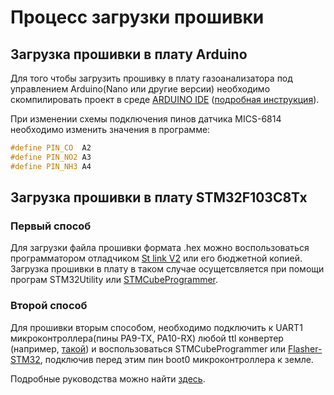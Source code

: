 # Процесс загрузки прошивки

## Загрузка прошивки в плату Arduino

Для того чтобы загрузить прошивку в плату газоанализатора под управлением Arduino(Nano или другие версии) необходимо скомпилировать проект в среде [ARDUINO IDE](https://www.arduino.cc/en/software) ([подробная инструкция](https://arduinomaster.ru/platy-arduino/proshivka-zagruzchik-arduino-ide/)).

При изменении схемы подключения пинов датчика MICS-6814 необходимо изменить значения в программе:

```cpp
#define PIN_CO  A2
#define PIN_NO2 A3
#define PIN_NH3 A4
```

## Загрузка прошивки в плату STM32F103C8Tx

### Первый способ

Для загрузки файла прошивки формата .hex можно воспользоваться программатором отладчиком [St link V2](https://www.st.com/en/development-tools/st-link-v2.html) или его бюджетной копией.
Загрузка прошивки в плату в таком случае осущетсвляется при помощи програм STM32Utility или [STMCubeProgrammer](https://wiki.st.com/stm32mpu/wiki/STM32CubeProgrammer).

### Второй способ

Для прошивки вторым способом, необходимо подключить к UART1 микроконтроллера(пины PA9-TX, PA10-RX) любой ttl конвертер (например, [такой](https://www.chipdip.ru/catalog/popular/usb-uart))
и воспользоваться STMCubeProgrammer или [Flasher-STM32](https://www.st.com/en/development-tools/flasher-stm32.html), подключив перед этим пин boot0 микроконтроллера к земле.

Подробные руководства можно найти [здесь](https://blog.kvv213.com/2020/01/kak-proshit-chip-stm32/).
